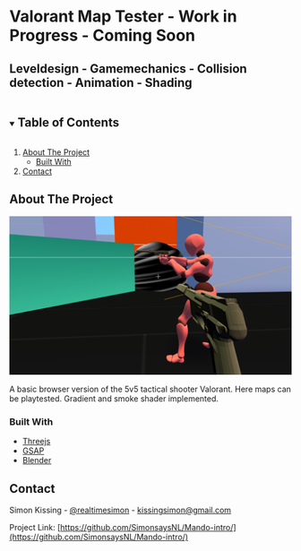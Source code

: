 # Valorant Map Tester - Work in Progress - Coming Soon
## Leveldesign - Gamemechanics - Collision detection - Animation - Shading

<!-- <br />
<p align="center">
    <br />
    <a href="https://raw.githack.com/SimonsaysNL/Valorant-Map-Tester/master/intro/index.html">View Demo</a>
    ·
    <a href="https://github.com/SimonsaysNL/Valorant-Map-Tester/issues">Report Bug</a>
    ·
    <a href="https://github.com/SimonsaysNL/Valorant-Map-Tester/issues">Request Feature</a>
  </p>
</p> -->



<!-- TABLE OF CONTENTS -->
<details open="open">
  <summary><h2 style="display: inline-block">Table of Contents</h2></summary>
  <ol>
    <li>
      <a href="#about-the-project">About The Project</a>
      <ul>
        <li><a href="#built-with">Built With</a></li>
      </ul>
    </li>
    <li><a href="#contact">Contact</a></li>
  </ol>
</details>



<!-- ABOUT THE PROJECT -->
## About The Project

![](valmaptest.png)

A basic browser version of the 5v5 tactical shooter Valorant. Here maps can be playtested.
Gradient and smoke shader implemented.

### Built With

* [Threejs](https://threejs.org/)
* [GSAP](https://greensock.com/gsap/)
* [Blender](https://www.blender.org/)

<!-- CONTACT -->
## Contact


Simon Kissing - [@realtimesimon](https://twitter.com/realtimesimon) - kissingsimon@gmail.com

Project Link: [https://github.com/SimonsaysNL/Mando-intro/](https://github.com/SimonsaysNL/Mando-intro/)
